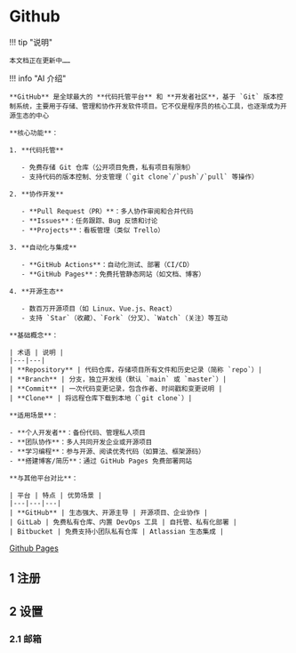 # Github

!!! tip "说明"

    本文档正在更新中……

!!! info "AI 介绍"

    **GitHub** 是全球最大的 **代码托管平台** 和 **开发者社区**，基于 `Git` 版本控制系统，主要用于存储、管理和协作开发软件项目。它不仅是程序员的核心工具，也逐渐成为开源生态的中心
    
    **核心功能**：
    
    1. **代码托管**  
       
       - 免费存储 Git 仓库（公开项目免费，私有项目有限制）
       - 支持代码的版本控制、分支管理（`git clone`/`push`/`pull` 等操作）
    
    2. **协作开发**  
    
       - **Pull Request（PR）**：多人协作审阅和合并代码
       - **Issues**：任务跟踪、Bug 反馈和讨论
       - **Projects**：看板管理（类似 Trello）
    
    3. **自动化与集成**  
    
       - **GitHub Actions**：自动化测试、部署（CI/CD）
       - **GitHub Pages**：免费托管静态网站（如文档、博客）
    
    4. **开源生态**  
    
       - 数百万开源项目（如 Linux、Vue.js、React）
       - 支持 `Star`（收藏）、`Fork`（分叉）、`Watch`（关注）等互动
    
    **基础概念**：
    
    | 术语 | 说明 |
    |---|---|
    | **Repository** | 代码仓库，存储项目所有文件和历史记录（简称 `repo`）|
    | **Branch** | 分支，独立开发线（默认 `main` 或 `master`）|
    | **Commit** | 一次代码变更记录，包含作者、时间戳和变更说明 |
    | **Clone** | 将远程仓库下载到本地（`git clone`）|
    
    **适用场景**：
    
    - **个人开发者**：备份代码、管理私人项目
    - **团队协作**：多人共同开发企业或开源项目
    - **学习编程**：参与开源、阅读优秀代码（如算法、框架源码）
    - **搭建博客/简历**：通过 GitHub Pages 免费部署网站
    
    **与其他平台对比**：
    
    | 平台 | 特点 | 优势场景 |
    |---|---|---|
    | **GitHub** | 生态强大、开源主导 | 开源项目、企业协作 |
    | GitLab | 免费私有仓库、内置 DevOps 工具 | 自托管、私有化部署 |
    | Bitbucket | 免费支持小团队私有仓库 | Atlassian 生态集成 |

[Github Pages](./github_pages/index.md)

## 1 注册

## 2 设置

### 2.1 邮箱